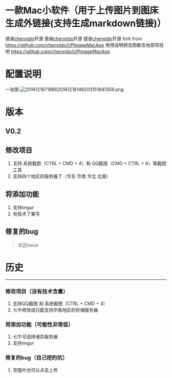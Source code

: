 # 一款Mac小软件（用于上传图片到图床生成外链接(支持生成markdown链接)）
感谢[chenxtdo](https://github.com/chenxtdo)开源
感谢[chenxtdo](https://github.com/chenxtdo)开源
感谢[chenxtdo](https://github.com/chenxtdo)开源
fork from https://github.com/chenxtdo/UPImageMacApp 
使用说明预览图都去他原项目吧 
https://github.com/chenxtdo/UPImageMacApp
# 配置说明
一张图
![201612187198620161218148203151941359.png](http://oet7vjedr.bkt.clouddn.com/201612187198620161218148203151941359.png)
# 版本
## V0.2
## 修改项目

1. 支持 系统截图（CTRL + CMD + 4）和 QQ截图（CMD + CTRL + A）等截图工具
2. 支持四个地区的服务器了（华东 华南 华北 北美）

## 将添加功能

1. 支持imgur
2. 有技术了重写

## 修复的bug
> 欢迎issue
# 历史
-----
### 修改项目（没有技术含量）

1. 支持QQ截图 和 系统截图（CTRL + CMD + 4）
2. 七牛修改成只能支持华南地区的存储服务器

### 将添加功能（可能性非常低）
1. 七牛可选择储存服务器
1. 支持imgur

### 修复的bug（自己挖的坑）
1. 空图片也可以点击上传



